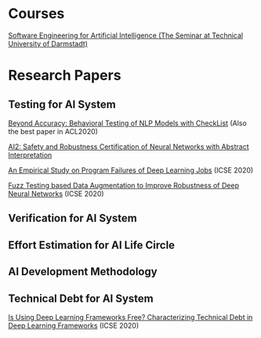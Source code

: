 # Courses
[Software Engineering for Artificial Intelligence (The Seminar at Technical University of Darmstadt)](https://allprojects.github.io/SE4AI/schedule-sose2020.html)

# Research Papers

## Testing for AI System
[Beyond Accuracy: Behavioral Testing of NLP Models with CheckList](https://www.aclweb.org/anthology/2020.acl-main.442.pdf) (Also the best paper in ACL2020)

[AI2: Safety and Robustness Certification of Neural Networks with Abstract Interpretation](https://ieeexplore.ieee.org/stamp/stamp.jsp?tp=&arnumber=8418593)

[An Empirical Study on Program Failures of Deep Learning Jobs](https://wencongxiao.github.io/res/icse20/icse20-main-199.pdf) (ICSE 2020)

[Fuzz Testing based Data Augmentation to Improve Robustness of Deep Neural Networks](https://www.comp.nus.edu.sg/~abhik/pdf/ICSE20_Sensei.pdf) (ICSE 2020)

## Verification for AI System

## Effort Estimation for AI Life Circle

## AI Development Methodology

## Technical Debt for AI System

[Is Using Deep Learning Frameworks Free? Characterizing Technical Debt in Deep Learning Frameworks](http://das.encs.concordia.ca/uploads/liu_icse2020.pdf) (ICSE 2020)

